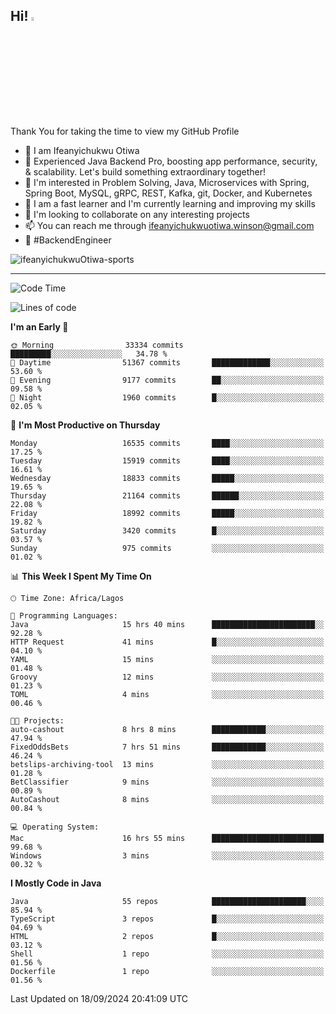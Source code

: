 <!-- BLOG-POST-LIST:START --><!-- BLOG-POST-LIST:END -->

## Hi! <img src="https://media.giphy.com/media/hvRJCLFzcasrR4ia7z/giphy.gif" width="4%"> 

Thank You for taking the time to view my GitHub Profile

- 👋 I am Ifeanyichukwu Otiwa
- 🚀 Experienced Java Backend Pro, boosting app performance, security, & scalability. Let's build something extraordinary together!
- 👀 I'm interested in Problem Solving, Java, Microservices with Spring, Spring Boot, MySQL, gRPC, REST, Kafka, git, Docker, and Kubernetes
- 🌱 I am a fast learner and I'm currently learning and improving my skills
- 💞️ I'm looking to collaborate on any interesting projects
- 📫 You can reach me through ifeanyichukwuotiwa.winson@gmail.com
- 🚀 #BackendEngineer

<p align="left" marginTop="10px"> <img src="https://komarev.com/ghpvc/?username=ifeanyichukwuOtiwa-sports&label=Profile%20views&color=0e75b6&style=for-the-badge" alt="ifeanyichukwuOtiwa-sports" /> </p>

***

<!--START_SECTION:waka-->
![Code Time](http://img.shields.io/badge/Code%20Time-2%2C907%20hrs%2051%20mins-blue)

![Lines of code](https://img.shields.io/badge/From%20Hello%20World%20I%27ve%20Written-23.2%20million%20lines%20of%20code-blue)

**I'm an Early 🐤** 

```text
🌞 Morning                33334 commits       █████████░░░░░░░░░░░░░░░░   34.78 % 
🌆 Daytime                51367 commits       █████████████░░░░░░░░░░░░   53.60 % 
🌃 Evening                9177 commits        ██░░░░░░░░░░░░░░░░░░░░░░░   09.58 % 
🌙 Night                  1960 commits        █░░░░░░░░░░░░░░░░░░░░░░░░   02.05 % 
```
📅 **I'm Most Productive on Thursday** 

```text
Monday                   16535 commits       ████░░░░░░░░░░░░░░░░░░░░░   17.25 % 
Tuesday                  15919 commits       ████░░░░░░░░░░░░░░░░░░░░░   16.61 % 
Wednesday                18833 commits       █████░░░░░░░░░░░░░░░░░░░░   19.65 % 
Thursday                 21164 commits       ██████░░░░░░░░░░░░░░░░░░░   22.08 % 
Friday                   18992 commits       █████░░░░░░░░░░░░░░░░░░░░   19.82 % 
Saturday                 3420 commits        █░░░░░░░░░░░░░░░░░░░░░░░░   03.57 % 
Sunday                   975 commits         ░░░░░░░░░░░░░░░░░░░░░░░░░   01.02 % 
```


📊 **This Week I Spent My Time On** 

```text
🕑︎ Time Zone: Africa/Lagos

💬 Programming Languages: 
Java                     15 hrs 40 mins      ███████████████████████░░   92.28 % 
HTTP Request             41 mins             █░░░░░░░░░░░░░░░░░░░░░░░░   04.10 % 
YAML                     15 mins             ░░░░░░░░░░░░░░░░░░░░░░░░░   01.48 % 
Groovy                   12 mins             ░░░░░░░░░░░░░░░░░░░░░░░░░   01.23 % 
TOML                     4 mins              ░░░░░░░░░░░░░░░░░░░░░░░░░   00.46 % 

🐱‍💻 Projects: 
auto-cashout             8 hrs 8 mins        ████████████░░░░░░░░░░░░░   47.94 % 
FixedOddsBets            7 hrs 51 mins       ████████████░░░░░░░░░░░░░   46.24 % 
betslips-archiving-tool  13 mins             ░░░░░░░░░░░░░░░░░░░░░░░░░   01.28 % 
BetClassifier            9 mins              ░░░░░░░░░░░░░░░░░░░░░░░░░   00.89 % 
AutoCashout              8 mins              ░░░░░░░░░░░░░░░░░░░░░░░░░   00.84 % 

💻 Operating System: 
Mac                      16 hrs 55 mins      █████████████████████████   99.68 % 
Windows                  3 mins              ░░░░░░░░░░░░░░░░░░░░░░░░░   00.32 % 
```

**I Mostly Code in Java** 

```text
Java                     55 repos            █████████████████████░░░░   85.94 % 
TypeScript               3 repos             █░░░░░░░░░░░░░░░░░░░░░░░░   04.69 % 
HTML                     2 repos             █░░░░░░░░░░░░░░░░░░░░░░░░   03.12 % 
Shell                    1 repo              ░░░░░░░░░░░░░░░░░░░░░░░░░   01.56 % 
Dockerfile               1 repo              ░░░░░░░░░░░░░░░░░░░░░░░░░   01.56 % 
```




 Last Updated on 18/09/2024 20:41:09 UTC
<!--END_SECTION:waka-->

<!--
<p align="center">
![trophy](https://github-profile-trophy.vercel.app/?username=ifeanyichukwuOtiwa-sports&theme=onedark) (https://github.com/ryo-ma/github-profile-trophy)
</p>
-->

<!---
ifeanyi-otiwa/ifeanyi-otiwa is a ✨ special ✨ repository because its `README.md` (this file) appears on your GitHub profile.
You can click the Preview link to take a look at your changes.
--->
